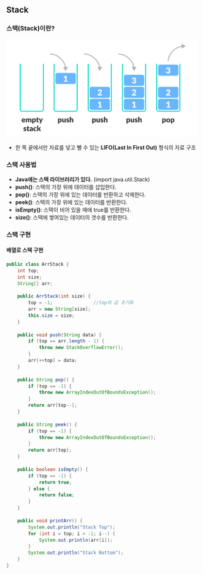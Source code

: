 ## Stack

### 스택(Stack)이란?

![Stack](./img/stack.png)

- 한 쪽 끝에서만 자료를 넣고 뺄 수 있는 **LIFO(Last In First Out)** 형식의 자료 구조

### 스택 사용법

- **Java에는 스택 라이브러리가 있다.** (import java.util.Stack)
- **push()**: 스택의 가장 위에 데이터를 삽입한다.
- **pop()**: 스택의 가장 위에 있는 데이터를 반환하고 삭제한다.
- **peek()**: 스택의 가장 위에 있는 데이터를 반환한다.
- **isEmpty()**: 스택이 비어 있을 때에 true를 반환한다.
- **size()**: 스택에 쌓여있는 데이터의 갯수를 반환한다.

### 스택 구현
#### 배열로 스택 구현

```java
public class ArrStack {
    int top;
    int size;
    String[] arr;

    public ArrStack(int size) {
        top = -1;               //top의 값 초기화
        arr = new String[size];
        this.size = size;
    }

    public void push(String data) {
        if (top == arr.length - 1) {
            throw new StackOverflowError();
        }
        arr[++top] = data;
    }

    public String pop() {
        if (top == -1) {
            throw new ArrayIndexOutOfBoundsException();
        }
        return arr[top--];
    }

    public String peek() {
        if (top == -1) {
            throw new ArrayIndexOutOfBoundsException();
        }
        return arr[top];
    }

    public boolean isEmpty() {
        if (top == -1) {
            return true;
        } else {
            return false;
        }
    }

    public void printArr() {
        System.out.println("Stack Top");
        for (int i = top; i > -1; i--) {
            System.out.println(arr[i]);
        }
        System.out.println("Stack Bottom");
    }
}
```